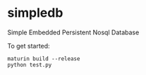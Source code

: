 # simpledb
Simple Embedded Persistent Nosql Database

To get started:

```
maturin build --release
python test.py
```